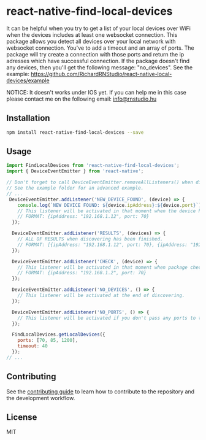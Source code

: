 # react-native-find-local-devices

It can be helpful when you try to get a list of your local devices over WiFi when the devices includes at least one websocket connection.
This package allows you detect all devices over your local network with websocket connection.
You've to add a timeout and an array of ports. The package will try create a connection with those ports and return the ip adresses which have successful connection.
If the package doesn't find any devices, then you'll get the following message: "no_devices".
See the example: https://github.com/RichardRNStudio/react-native-local-devices/example

NOTICE: It doesn't works under IOS yet. If you can help me in this case please contact me on the following email: info@rnstudio.hu

## Installation

```sh
npm install react-native-find-local-devices --save
```

## Usage

```js
import FindLocalDevices from 'react-native-find-local-devices';
import { DeviceEventEmitter } from 'react-native';

// Don't forget to call DeviceEventEmitter.removeAllListeners() when discovering isn't running. 
// See the example folder for an advanced example.
// ...
 DeviceEventEmitter.addListener('NEW_DEVICE_FOUND', (device) => {
    console.log(`NEW DEVICE FOUND: ${device.ipAddress}:${device.port}`);
    // This listener will be activated in that moment when the device has been found.
    // FORMAT: {ipAddress: "192.168.1.12", port: 70}
  });

  DeviceEventEmitter.addListener('RESULTS', (devices) => {
    // ALL OF RESULTS when discovering has been finished.
    // FORMAT: [{ipAddress: "192.168.1.12", port: 70}, {ipAddress: "192.168.1.13", port: 75}]
  });

  DeviceEventEmitter.addListener('CHECK', (device) => {
    // This listener will be activated in that moment when package checking a device.
    // FORMAT: {ipAddress: "192.168.1.2", port: 70}
  });

  DeviceEventEmitter.addListener('NO_DEVICES', () => {
    // This listener will be activated at the end of discovering.
  });

  DeviceEventEmitter.addListener('NO_PORTS', () => {
    // This listener will be activated if you don't pass any ports to the package.
  });

  FindLocalDevices.getLocalDevices({
    ports: [70, 85, 1200],
    timeout: 40
  });
// ...
```

## Contributing

See the [contributing guide](CONTRIBUTING.md) to learn how to contribute to the repository and the development workflow.

## License

MIT
